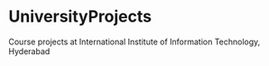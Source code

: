 # UniversityProjects
Course projects at International Institute of Information Technology, Hyderabad

